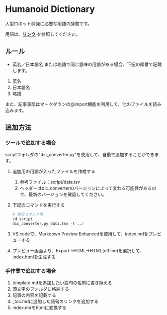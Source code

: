 # Humanoid Dictionary

人型ロボット開発に必要な用語の辞書です。

用語は、[**リンク**](https://humanoidcommonnorms.github.io/HumanoidDictionary/) を参照してください。


## ルール

* 英名／日本語名 または略語で同じ意味の用語がある場合、下記の順番で記載します。

1. 英名
1. 日本語名
1. 略語

また、記事事態はマークダウンの@import機能を利用して、他のファイルを読み込みます。

## 追加方法

### ツールで追加する場合

scriptフォルダの"dic_converter.py"を使用して、自動で追加することができます。

1. 追加用の用語が入ったファイルを作成する
   1. 参考ファイル：script/data.tsv
   2. ヘッダーはdic_converterのバージョンによって変わる可能性があるので、最新のバージョンを確認してください。
1. 下記のコマンドを実行する

    ```python
    # 実行コマンド例
    cd script
    dic_converter.py data.tsv -t ../
    ```

1. VS codeで、Markdown Preview Enhancedを使用して、index.mdをプレビューする
1. プレビュー画面より、Export->HTML->HTML(offline)を選択して、index.htmlを生成する

### 手作業で追加する場合

1. template.mdを追加したい語句の名前に書き換える
1. 頭文字のフォルダに格納する
1. 記事の内容を記載する
1. _toc.mdに追加した語句のリンクを追加する
1. index.mdをhtmlに変換する
